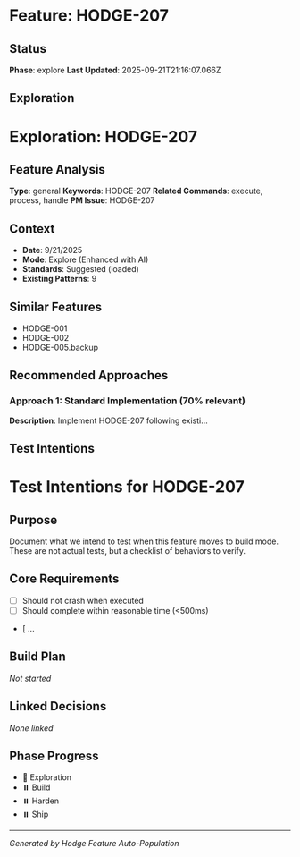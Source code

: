 # Feature: HODGE-207

## Status
**Phase**: explore
**Last Updated**: 2025-09-21T21:16:07.066Z

## Exploration
# Exploration: HODGE-207

## Feature Analysis
**Type**: general
**Keywords**: HODGE-207
**Related Commands**: execute, process, handle
**PM Issue**: HODGE-207

## Context
- **Date**: 9/21/2025
- **Mode**: Explore (Enhanced with AI)
- **Standards**: Suggested (loaded)
- **Existing Patterns**: 9


## Similar Features
- HODGE-001
- HODGE-002
- HODGE-005.backup




## Recommended Approaches


### Approach 1: Standard Implementation (70% relevant)
**Description**: Implement HODGE-207 following existi...

## Test Intentions
# Test Intentions for HODGE-207

## Purpose
Document what we intend to test when this feature moves to build mode.
These are not actual tests, but a checklist of behaviors to verify.

## Core Requirements
- [ ] Should not crash when executed
- [ ] Should complete within reasonable time (<500ms)
- [ ...

## Build Plan
_Not started_

## Linked Decisions
_None linked_




## Phase Progress
- 🔄 Exploration
- ⏸️ Build
- ⏸️ Harden
- ⏸️ Ship

---
_Generated by Hodge Feature Auto-Population_

